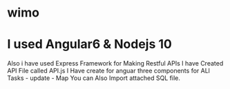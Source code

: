 # wimo
# I used Angular6 & Nodejs 10
Also i have used Express Framework for Making Restful APIs
I have Created API File called API.js 
I Have create for anguar three components for ALl Tasks - update - Map 
You can Also Import attached SQL file.
